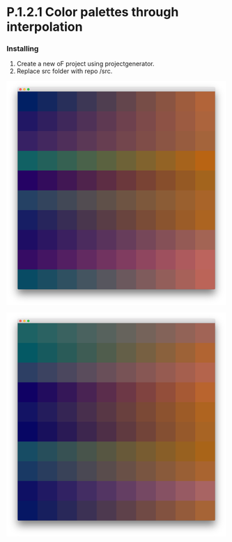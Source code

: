 # P.1.2.1 Color palettes through interpolation
### Installing

1. Create a new oF project using projectgenerator. 
2. Replace src folder with repo /src.

![project screenshot](https://raw.githubusercontent.com/barrylachapelle/oFGenerativeDesign/master/img/p121/1.png)

![project screenshot](https://raw.githubusercontent.com/barrylachapelle/oFGenerativeDesign/master/img/p121/2.png)
